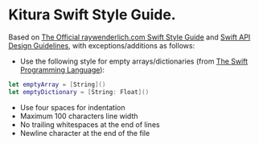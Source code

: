 # Kitura Swift Style Guide.

Based on [The Official raywenderlich.com Swift Style Guide](https://github.com/raywenderlich/swift-style-guide)
and [Swift API Design Guidelines](https://swift.org/documentation/api-design-guidelines/),
with exceptions/additions as follows:
* Use the following style for empty arrays/dictionaries (from [The Swift Programming Language](https://developer.apple.com/library/ios/documentation/Swift/Conceptual/Swift_Programming_Language/GuidedTour.html#//apple_ref/doc/uid/TP40014097-CH2-ID1)):
```swift
let emptyArray = [String]()
let emptyDictionary = [String: Float]()
```
* Use four spaces for indentation
* Maximum 100 characters line width
* No trailing whitespaces at the end of lines
* Newline character at the end of the file
